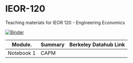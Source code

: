 # IEOR-120
Teaching materials for IEOR 120 - Engineering Economics

[![Binder](https://img.shields.io/badge/Launch-UCB%20Datahub-blue.svg)](https://datahub.berkeley.edu/hub/user-redirect/git-pull?repo=https%3A%2F%2Fgithub.com%2Fds-modules%2FIEOR-120&branch=main&urlpath=lab%2Ftree%2FIEOR-120%2F)


| Module.       | Summary                                       | Berkeley Datahub Link          |
|---------------|-----------------------------------------------|--------------------------------|
| Notebook 1    | CAPM  | |
